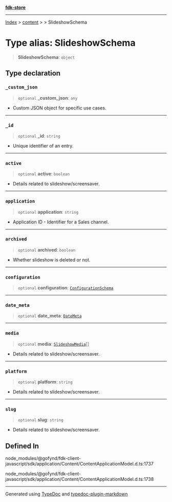 [**fdk-store**](../../../README.md)
***

[Index](../../../API.md) > [content](../../README.md) > [<internal>](../README.md) > SlideshowSchema

# Type alias: SlideshowSchema

> **SlideshowSchema**: `object`

## Type declaration

### `_custom_json`

> `optional` **\_custom\_json**: `any`

- Custom JSON object for specific use cases.

***

### `_id`

> `optional` **\_id**: `string`

- Unique identifier of an entry.

***

### `active`

> `optional` **active**: `boolean`

- Details related to slideshow/screensaver.

***

### `application`

> `optional` **application**: `string`

- Application ID - Identifier for a Sales channel.

***

### `archived`

> `optional` **archived**: `boolean`

- Whether slideshow is deleted or not.

***

### `configuration`

> `optional` **configuration**: [`ConfigurationSchema`](type-alias.ConfigurationSchema.md)

***

### `date_meta`

> `optional` **date\_meta**: [`DateMeta`](type-alias.DateMeta.md)

***

### `media`

> `optional` **media**: [`SlideshowMedia`](type-alias.SlideshowMedia.md)[]

- Details related to slideshow/screensaver.

***

### `platform`

> `optional` **platform**: `string`

- Details related to slideshow/screensaver.

***

### `slug`

> `optional` **slug**: `string`

- Details related to slideshow/screensaver.

## Defined In

node\_modules/@gofynd/fdk-client-javascript/sdk/application/Content/ContentApplicationModel.d.ts:1737

node\_modules/@gofynd/fdk-client-javascript/sdk/application/Content/ContentApplicationModel.d.ts:1738

***
Generated using [TypeDoc](https://typedoc.org/) and [typedoc-plugin-markdown](https://www.npmjs.com/package/typedoc-plugin-markdown)
